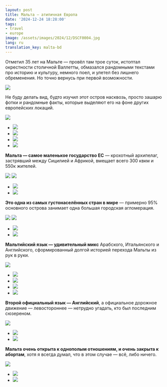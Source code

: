 ```yaml
---
layout: post
title: Мальта — атипичная Европа
date: '2024-12-24 18:28:00'
tags:
- travel
- europe
image: /assets/images/2024/12/DSCF0004.jpg
lang: ru
translation_key: malta-bd
---
```


Отметил 35 лет на Мальте — провёл там трое суток, истоптал окрестности столичной Валлетты, обмазался рандомными текстами про историю и культуру, немного поел, и улетел без лишнего обременения. Но точно вернусь при первой возможности.

![](/assets/images/2024/12/DSCF0051.jpg)

Не буду делать вид, будто изучил этот остров насквозь, просто зашарю фотки и рандомные факты, которые выделяют его на фоне других европейских локаций.

![](/assets/images/2024/12/DSCF0059.jpg)
- ![](/assets/images/2024/12/DSCF0133.jpg)
- ![](/assets/images/2024/12/DSCF0012.jpg)
- ![](</assets/images/2024/12/DSCF0046 1.jpg>)
- ![](/assets/images/2024/12/DSCF9975.jpg)

**Мальта — самое маленькое государство ЕС** — крохотный архипелаг, застрявший между Сицилией и Африкой, вмещает всего 300 квкм и 550к жителей.

![](/assets/images/2024/12/DSCF9996.jpg)
![](/assets/images/2024/12/DSCF0032.jpg)
- ![](/assets/images/2024/12/DSCF9991.jpg)
- ![](/assets/images/2024/12/DSCF9974.jpg)

**Это одна из самых густонаселённых стран в мире** — примерно 95% основного острова занимает одна большая городская агломерация.

![](/assets/images/2024/12/DSCF0005.jpg)
![](/assets/images/2024/12/DSCF0014.jpg)
- ![](/assets/images/2024/12/DSCF9950.jpg)
- ![](/assets/images/2024/12/DSCF9971.jpg)

**Мальтийский язык — удивительный микс** Арабского, Итальянского и Английского, сформированный долгой историей перехода Мальты из рук в руки.

![](/assets/images/2024/12/DSCF9964.jpg)
- ![](</assets/images/2024/12/DSCF9977 1.jpg>)
- ![](/assets/images/2024/12/DSCF9938.jpg)
- ![](/assets/images/2024/12/DSCF9940.jpg)
- ![](/assets/images/2024/12/DSCF9995.jpg)

**Второй официальный язык — Английский**, а официальное дорожное движение — левостороннее — нетрудно угадать, кто был последним сюзереном.

![](/assets/images/2024/12/DSCF0018.jpg)
- ![](/assets/images/2024/12/DSCF9931.jpg)
- ![](/assets/images/2024/12/DSCF9979.jpg)

**Мальта очень открыта к однополым отношениям, и очень закрыта к абортам**, хотя я всегда думал, что в этом случае — всё, либо ничего.

![](/assets/images/2024/12/DSCF0004.jpg)
- ![](/assets/images/2024/12/DSCF0020.jpg)
- ![](/assets/images/2024/12/DSCF9944.jpg)
